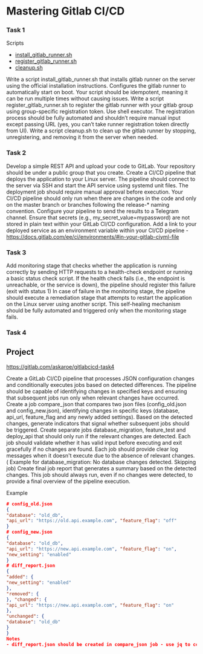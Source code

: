 # Mastering Gitlab CI/CD

### Task 1

Scripts

- [install_gitlab_runner.sh](task-1%2Finstall_gitlab_runner.sh)
- [register_gitlab_runner.sh](task-1%2Fregister_gitlab_runner.sh)
- [cleanup.sh](task-1%2Fcleanup.sh)

Write a script install_gitlab_runner.sh that installs gitlab runner on the server using the official installation
instructions. Configures the gitlab runner to automatically start on boot. Your script should be idempotent, meaning it
can be run multiple times without causing issues.
Write a script register_gitlab_runner.sh to register the gitlab runner with your gitlab group using group-specific
registration token. Use shell executor. The registration process should be fully automated and shouldn’t require manual
input except passing URL (yes, you can’t take runner registration token directly from UI).
Write a script cleanup.sh to clean up the gitlab runner by stopping, unregistering, and removing it from the server when
needed.

### Task 2

Develop a simple REST API and upload your code to GitLab. Your repository should be under a public group that you
create.
Create a CI/CD pipeline that deploys the application to your Linux server. The pipeline should connect to the server via
SSH and start the API service using systemd unit files.
The deployment job should require manual approval before execution.
Your CI/CD pipeline should only run when there are changes in the code and only
on the master branch or branches following the release-* naming convention. Configure your pipeline to send the results
to a Telegram channel.
Ensure that secrets (e.g., my_secret_value=mypassword) are not stored in plain text within your GitLab CI/CD
configuration.
Add a link to your deployed service as an environment variable within your CI/CD
pipeline - https://docs.gitlab.com/ee/ci/environments/#in-your-gitlab-ciyml-file

### Task 3

Add monitoring stage that checks whether the application is running correctly by sending HTTP requests to a health-check
endpoint or running a basic status check script. If the health check fails (i.e., the endpoint is unreachable, or the
service is down), the pipeline should register this failure (exit with status 1)
In case of failure in the monitoring stage, the pipeline should execute a remediation stage that attempts to restart the
application on the Linux server using another script. This self-healing mechanism should be fully automated and
triggered only when the monitoring stage fails.

### Task 4

## Project

https://gitlab.com/askaroe/gitlabcicd-task4

Create a GitLab CI/CD pipeline that processes JSON configuration changes and conditionally executes jobs based on
detected differences. The pipeline should be capable of identifying changes in specified keys and ensuring that
subsequent jobs run only when relevant changes have occurred.
Create a job compare_json that compares two json files (config_old.json and config_new.json), identifying changes in
specific keys (database, api_url, feature_flag and any newly added settings). Based on the detected changes, generate
indicators that signal whether subsequent jobs should be triggered.
Create separate jobs database_migration, feature_test and deploy_api that should only run if the relevant changes are
detected. Each job should validate whether it has valid input before executing and exit gracefully if no changes are
found. Each job should provide clear log messages when it doesn't execute due to the absence of relevant changes. (
Example for database_migration: No database changes detected. Skipping job)
Create final job report that generates a summary based on the detected changes. This job should always run, even if no
changes were detected, to provide a final overview of the pipeline execution.

Example

```json
# config_old.json
{
"database": "old_db",
"api_url": "https://old.api.example.com", "feature_flag": "off"
}
# config_new.json
{
"database": "old_db",
"api_url": "https://new.api.example.com", "feature_flag": "on",
"new_setting": "enabled"
}
# diff_report.json
{
"added": {
"new_setting": "enabled"
},
"removed": {
}, "changed": {
"api_url": "https://new.api.example.com", "feature_flag": "on"
},
"unchanged": {
"database": "old_db"
}
}
Notes
- diff_report.json should be created in compare_json job - use jq to compare json
```